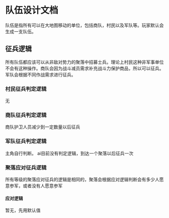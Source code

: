 ﻿# 队伍设计文档

队伍是指所有可以在大地图移动的单位，包括商队，村民以及军队等。玩家默认会生成一支队伍。

## 征兵逻辑

所有队伍都应该可以从非敌对势力的聚落中招募士兵。理论上村民这种非军事单位不会有这种操作。商队会因为战斗减员需求补充战斗力保护商品，所以可以征兵。
军队会根据不同作战需求进行征兵。

### 村民征兵判定逻辑

无

### 商队征兵判定逻辑

商队护卫人员减少到一定数量以后征兵

### 军队征兵判定逻辑

主角自行判断。
ai目前没有判定逻辑，到达一个聚落以后征兵一次

### 聚落应对征兵逻辑

所有等级的聚落应对征兵的逻辑是相同的，聚落会根据应对逻辑判断会有多少人愿意参军，或者没有人愿意参军

#### 应对逻辑

暂无，先用默认值